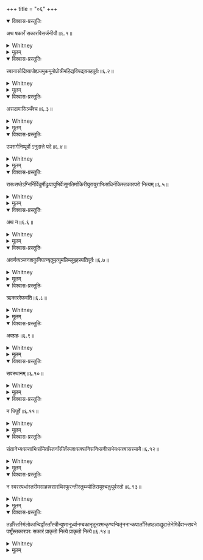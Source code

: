 +++
title = "०६"
+++
<details open><summary>विश्वास-प्रस्तुतिः</summary>

अथ षकारँ सकारविसर्जनीयौ॥६.१॥
</details>

<details><summary>Whitney</summary>

Now for conversions of s and visarjanīya into ṣ.  
</details>

<details><summary>मूलम्</summary>

अथ षकारँ सकारविसर्जनीयौ॥६.१॥
</details>

<details open><summary>विश्वास-प्रस्तुतिः</summary>

स्वानासोदिव्यापोह्ययमुकमूमोप्रोत्रीमहिद्यविपद्यवयहपूर्वः॥६.२॥
</details>

<details><summary>Whitney</summary>

A s is converted into ṣ when preceded by svānāso divi, āpo hi, ayam u, kam u, ū, mo, pro, trī, mahi, dyavi, padi, or a former member of a compound.  
</details>

<details><summary>मूलम्</summary>

स्वानासोदिव्यापोह्ययमुकमूमोप्रोत्रीमहिद्यविपद्यवयहपूर्वः॥६.२॥
</details>

<details open><summary>विश्वास-प्रस्तुतिः</summary>

असदामासिञ्चँश्च॥६.३॥
</details>

<details><summary>Whitney</summary>

Also asadāma and asiñcan.  
</details>

<details><summary>मूलम्</summary>

असदामासिञ्चँश्च॥६.३॥
</details>

<details open><summary>विश्वास-प्रस्तुतिः</summary>

उपसर्गनिष्पूर्वो ऽनुदात्ते पदे॥६.४॥
</details>

<details><summary>Whitney</summary>

Also in an unaccecnted pada, when a preposition or nis precedes.  
</details>

<details><summary>मूलम्</summary>

उपसर्गनिष्पूर्वो ऽनुदात्ते पदे॥६.४॥
</details>

<details open><summary>विश्वास-प्रस्तुतिः</summary>

रासःसप्तेऽग्निर्निर्विदुर्मीढुःपायुभिर्वेःसुमतिर्माकिरीयुरायुराभिःसधिर्नकिस्तकारपरो नित्यम्॥६.५॥
</details>

<details><summary>Whitney</summary>

Also the visarjanīya, when followed by t, of agniḥ preceded by rāsaḥ or sapte, and of niḥ, viduḥ, mīḍhuḥ, pāyubhiḥ, veḥ, sumatiḥ, mākiḥ, īyuḥ, āyuḥ, ābhiḥ, sadhiḥ, and nakiḥ, under all circumstances.  
</details>

<details><summary>मूलम्</summary>

रासःसप्तेऽग्निर्निर्विदुर्मीढुःपायुभिर्वेःसुमतिर्माकिरीयुरायुराभिःसधिर्नकिस्तकारपरो नित्यम्॥६.५॥
</details>

<details open><summary>विश्वास-प्रस्तुतिः</summary>

अथ न॥६.६॥
</details>

<details><summary>Whitney</summary>

Now for exceptions.  
</details>

<details><summary>मूलम्</summary>

अथ न॥६.६॥
</details>

<details open><summary>विश्वास-प्रस्तुतिः</summary>

अवर्णव्यञ्जनशकुनिपत्न्यृतुमृत्युमलिम्लुबृहस्पतिपूर्वः॥६.७॥
</details>

<details><summary>Whitney</summary>

Excepted is a s preceded by an a-vowel, a consonant, caknu, patnī, ṛtu, mṛtyu, malimlu, or bṛhaspati.  
</details>

<details><summary>मूलम्</summary>

अवर्णव्यञ्जनशकुनिपत्न्यृतुमृत्युमलिम्लुबृहस्पतिपूर्वः॥६.७॥
</details>

<details open><summary>विश्वास-प्रस्तुतिः</summary>

ऋकाररेफवति॥६.८॥
</details>

<details><summary>Whitney</summary>

Also in a word containing ṛ or r.  
</details>

<details><summary>मूलम्</summary>

ऋकाररेफवति॥६.८॥
</details>

<details open><summary>विश्वास-प्रस्तुतिः</summary>

अवग्रहः॥६.९॥
</details>

<details><summary>Whitney</summary>

Also in the former member of a compound.  
</details>

<details><summary>मूलम्</summary>

अवग्रहः॥६.९॥
</details>

<details open><summary>विश्वास-प्रस्तुतिः</summary>

सवस्थानम्॥६.१०॥
</details>

<details><summary>Whitney</summary>

Also in sava and sthānam.  
</details>

<details><summary>मूलम्</summary>

सवस्थानम्॥६.१०॥
</details>

<details open><summary>विश्वास-प्रस्तुतिः</summary>

न धिपूर्वे॥६.११॥
</details>

<details><summary>Whitney</summary>

But not when dhi precedes.  
</details>

<details><summary>मूलम्</summary>

न धिपूर्वे॥६.११॥
</details>

<details open><summary>विश्वास-प्रस्तुतिः</summary>

संतानेभ्यःसप्ताभिःसंमिताँस्तनाँसीतँस्पशःसक्सनिसनिःसनीःसभेयःसत्त्वासस्यायै॥६.१२॥
</details>

<details><summary>Whitney</summary>

Also in saṃtānebhyaḥ, saptābhiḥ, saṃmitām, stanām, sītam, spaśaḥ, sak, sani, saniḥ, sanīḥ, sabheyaḥ, sattvā, and sasyāyai.  
</details>

<details><summary>मूलम्</summary>

संतानेभ्यःसप्ताभिःसंमिताँस्तनाँसीतँस्पशःसक्सनिसनिःसनीःसभेयःसत्त्वासस्यायै॥६.१२॥
</details>

<details open><summary>विश्वास-प्रस्तुतिः</summary>

न स्वरस्पर्धास्तरीमसाहस्रसारथिस्फुरन्तीस्तुब्ज्योतिरायुश्चतुःपूर्वस्तो॥६.१३॥
</details>

<details><summary>Whitney</summary>

But not in svara, spardhāḥ, starīma, sāhasra, sārathiḥ, sphurantī, stubh, and in sto when preceded by jyotiḥ, āyuḥ, or catuḥ.  
</details>

<details><summary>मूलम्</summary>

न स्वरस्पर्धास्तरीमसाहस्रसारथिस्फुरन्तीस्तुब्ज्योतिरायुश्चतुःपूर्वस्तो॥६.१३॥
</details>

<details open><summary>विश्वास-प्रस्तुतिः</summary>

तर्हाँस्तस्मिंलोकान्विद्वाँस्ताँस्त्रीन्युष्मानूर्ध्वानम्बकानृतूनश्मन्कृण्वन्पितृ̄ननान्कपालाँस्तिष्ठन्नाद्युदात्तेनेमिर्देवान्त्सवनेपशूँस्तकारपरः सकारं प्राकृतो नित्ये प्राकृतो नित्ये॥६.१४॥
</details>

<details><summary>Whitney</summary>

In tarhān, tasmin, lokān, vidvān, tān, trīn, yuṣmān, ūrdhvān, ambakān, ṛtūn, aśman, kṛṇvan, pitr̥̄n, anān, kapālān, tiṣṭhan when accented on the first syllable, nemir devān, and savane paśūn, an original n, followed by a t, becomes s, when the t is a constant one.  
</details>

<details><summary>मूलम्</summary>

तर्हाँस्तस्मिंलोकान्विद्वाँस्ताँस्त्रीन्युष्मानूर्ध्वानम्बकानृतूनश्मन्कृण्वन्पितृ̄ननान्कपालाँस्तिष्ठन्नाद्युदात्तेनेमिर्देवान्त्सवनेपशूँस्तकारपरः सकारं प्राकृतो नित्ये प्राकृतो नित्ये॥६.१४॥
</details>

